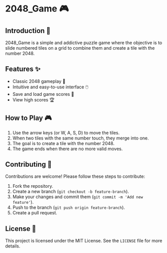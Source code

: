 # 2048_Game 🎮

## Introduction 📖
2048_Game is a simple and addictive puzzle game where the objective is to slide numbered tiles on a grid to combine them and create a tile with the number 2048.

## Features ✨
- Classic 2048 gameplay 🎲
- Intuitive and easy-to-use interface 🖱️
- Save and load game scores 💾
- View high scores 🏆

## How to Play 🎮
1. Use the arrow keys (or W, A, S, D) to move the tiles.
2. When two tiles with the same number touch, they merge into one.
3. The goal is to create a tile with the number 2048.
4. The game ends when there are no more valid moves.

## Contributing 🤝
Contributions are welcome! Please follow these steps to contribute:
1. Fork the repository.
2. Create a new branch (`git checkout -b feature-branch`).
3. Make your changes and commit them (`git commit -m 'Add new feature'`).
4. Push to the branch (`git push origin feature-branch`).
5. Create a pull request.

## License 📜
This project is licensed under the MIT License. See the `LICENSE` file for more details.
